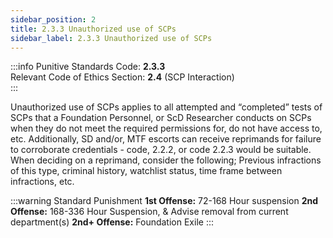 ```yaml
---
sidebar_position: 2
title: 2.3.3 Unauthorized use of SCPs
sidebar_label: 2.3.3 Unauthorized use of SCPs
---
```


:::info
Punitive Standards Code: <TextColor color="#E46C07">**2.3.3**</TextColor> <br />
Relevant Code of Ethics Section: <TextColor color="#21E006">**2.4**</TextColor> (SCP Interaction) <br />
:::

Unauthorized use of SCPs applies to all attempted and “completed” tests of SCPs that a Foundation Personnel, or ScD Researcher conducts on SCPs when they do not meet the required permissions for, do not have access to, etc. Additionally, SD and/or, MTF escorts can receive reprimands for failure to corroborate credentials - code, 2.2.2, or code 2.2.3 would be suitable. When deciding on a reprimand, consider the following; Previous infractions of this type, criminal history, watchlist status, time frame between infractions, etc. 

:::warning Standard Punishment
**1st Offense:** 72-168 Hour suspension 
**2nd Offense:** 168-336 Hour Suspension, & Advise removal from current department(s)
**2nd+ Offense:** Foundation Exile
:::